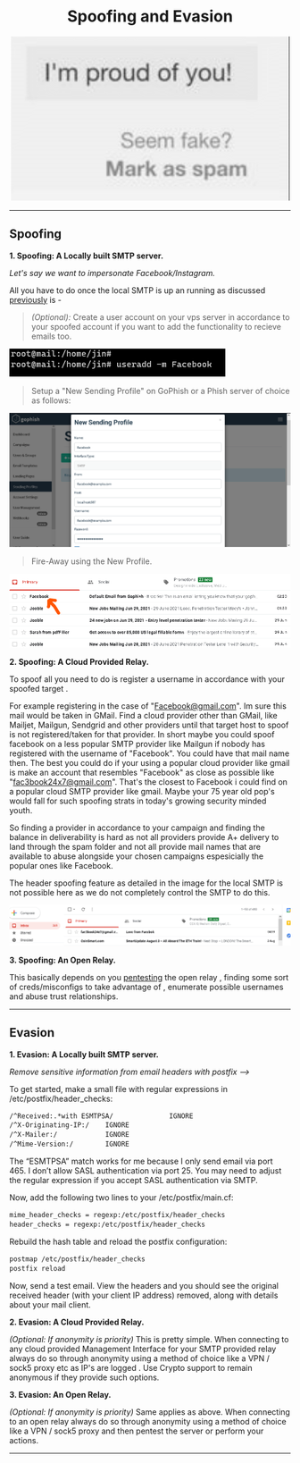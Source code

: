 <h1 align="center">Spoofing and Evasion</h1> 

<p align="center">
     <img src="images/improudofu.png">
</p>

_________________________________________________________________________________________________


## Spoofing

**1. Spoofing: A Locally built SMTP server.**

 _Let's say we want to impersonate Facebook/Instagram._ 

 All you have to do once the local SMTP is up an running as discussed [previously](https://github.com/m3rcer/Red-Team-SMTP-Spam-Filter-Bypass/blob/main/local_smtp.md) is -

  > _(Optional):_ Create a user account on your vps server in accordance to your spoofed account if you want to add the functionality to recieve emails too. 
  
   ![Image](images/spoof1.png)


  > Setup a "New Sending Profile" on GoPhish or a Phish server of choice as follows:

   ![Image](images/spoof2.png)


  > Fire-Away using the New Profile.


 ![Image](images/postfix_install_36.png)




**2. Spoofing: A Cloud Provided Relay.**

To spoof all you need to do is register a username in accordance with your spoofed target . 

For example registering in the case of "Facebook@gmail.com". Im sure this mail would be taken in GMail. Find a cloud provider other than GMail, like Mailjet, Mailgun, Sendgrid and other providers until that target host to spoof is not registered/taken for that provider. In short maybe you could spoof facebook on a less popular SMTP provider like Mailgun if nobody has registered with the username of "Facebook". You could have that mail name then.
The best you could do if your using a popular cloud provider like gmail is make an account that resembles "Facebook" as close as possible like "fac3book24x7@gmail.com". That's the closest to Facebook i could find on a popular cloud SMTP provider like gmail. 
Maybe your 75 year old pop's would fall for such spoofing strats in today's growing security minded youth. 

So finding a provider in accordance to your campaign and finding the balance in deliverability is hard as not all providers provide A+ delivery to land through the spam folder and not all provide mail names that are available to abuse alongside your chosen campaigns espesicially the popular ones like Facebook.

The header spoofing feature as detailed in the image for the local SMTP is not possible here as we do not completely control the SMTP to do this. 

![Image](images/spoof3.png)



**3. Spoofing: An Open Relay.**

This basically depends on you [pentesting](https://book.hacktricks.xyz/pentesting/pentesting-SMTP) the open relay , finding some sort of creds/misconfigs to take advantage of , enumerate possible usernames and abuse trust relationships.


__________________________________________________________________________________________________

## Evasion

**1. Evasion: A Locally built SMTP server.**


_Remove sensitive information from email headers with postfix -->_

To get started, make a small file with regular expressions in /etc/postfix/header_checks:


```bash
/^Received:.*with ESMTPSA/              IGNORE
/^X-Originating-IP:/    IGNORE
/^X-Mailer:/            IGNORE
/^Mime-Version:/        IGNORE
```

The “ESMTPSA” match works for me because I only send email via port 465. I don’t allow SASL authentication via port 25. You may need to adjust the regular expression if you accept SASL authentication via SMTP.


Now, add the following two lines to your /etc/postfix/main.cf:

```bash
mime_header_checks = regexp:/etc/postfix/header_checks
header_checks = regexp:/etc/postfix/header_checks
```

Rebuild the hash table and reload the postfix configuration:


```bash
postmap /etc/postfix/header_checks
postfix reload
```

Now, send a test email. View the headers and you should see the original received header (with your client IP address) removed, along with details about your mail client.


**2. Evasion: A Cloud Provided Relay.**

_(Optional: If anonymity is priority)_ This is pretty simple. When connecting to any cloud provided Management Interface for your SMTP provided relay always do so through anonymity using a method of choice like a VPN / sock5 proxy etc as IP's are logged . Use Crypto support to remain anonymous if they provide such options. 

**3. Evasion: An Open Relay.**

_(Optional: If anonymity is priority)_ Same applies as above. When connecting to an open relay  always do so through anonymity using a method of choice like a VPN / sock5 proxy and then pentest the server or perform your actions.


_________________________________________________________________________________________________
